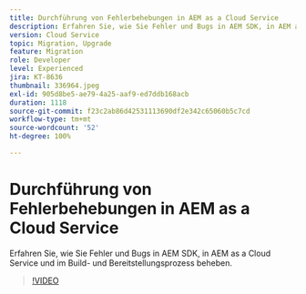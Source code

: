 ```yaml
---
title: Durchführung von Fehlerbehebungen in AEM as a Cloud Service
description: Erfahren Sie, wie Sie Fehler und Bugs in AEM SDK, in AEM as a Cloud Service und im Build- und Bereitstellungsprozess beheben.
version: Cloud Service
topic: Migration, Upgrade
feature: Migration
role: Developer
level: Experienced
jira: KT-8636
thumbnail: 336964.jpeg
exl-id: 905d8be5-ae79-4a25-aaf9-ed7ddb168acb
duration: 1118
source-git-commit: f23c2ab86d42531113690df2e342c65060b5c7cd
workflow-type: tm+mt
source-wordcount: '52'
ht-degree: 100%

---
```


# Durchführung von Fehlerbehebungen in AEM as a Cloud Service

Erfahren Sie, wie Sie Fehler und Bugs in AEM SDK, in AEM as a Cloud Service und im Build- und Bereitstellungsprozess beheben.

>[!VIDEO](https://video.tv.adobe.com/v/336964?quality=12&learn=on)
